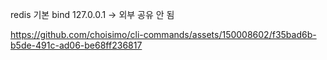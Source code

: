 redis 기본 bind 127.0.0.1 -> 외부 공유 안 됨

https://github.com/choisimo/cli-commands/assets/150008602/f35bad6b-b5de-491c-ad06-be68ff236817

